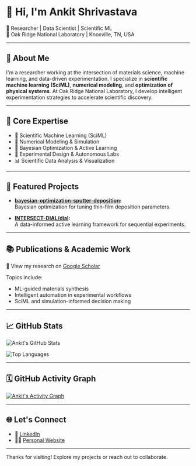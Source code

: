 # 👋 Hi, I'm Ankit Shrivastava

🔬 Researcher | Data Scientist | Scientific ML   
🏢 Oak Ridge National Laboratory | Knoxville, TN, USA  
<!--🌐 [ashriva.in](https://www.ashriva.in) | 📫 [contact@ashriva.in](mailto:contact@ashriva.in)-->

---

## 🧠 About Me

I'm a researcher working at the intersection of materials science, machine learning, and data-driven experimentation. I specialize in **scientific machine learning (SciML)**, **numerical modeling**, and **optimization of physical systems**. At Oak Ridge National Laboratory, I develop intelligent experimentation strategies to accelerate scientific discovery.

---

## 🧪 Core Expertise

- 🧠 Scientific Machine Learning (SciML)  
- 🧮 Numerical Modeling & Simulation  
- 🔁 Bayesian Optimization & Active Learning  
- 🧪 Experimental Design & Autonomous Labs  
- 📊 Scientific Data Analysis & Visualization

---

## 📂 Featured Projects

- **[bayesian-optimization-sputter-deposition](https://github.com/ashriva16/bayesian-optimization-sputter-deposition):**  
  Bayesian optimization for tuning thin-film deposition parameters.

- **[INTERSECT-DIAL/dial](https://github.com/INTERSECT-DIAL/dial):**  
  A data-informed active learning framework for sequential experiments.

---

## 📚 Publications & Academic Work

📖 View my research on [Google Scholar](https://scholar.google.com/citations?user=Zx4v13gAAAAJ&hl=en)

Topics include:
- ML-guided materials synthesis
- Intelligent automation in experimental workflows
- SciML and simulation-informed decision making

---

## 📈 GitHub Stats

![Ankit's GitHub Stats](https://github-readme-stats.vercel.app/api?username=ashriva16&show_icons=true&theme=default&count_private=true&hide_title=true)

![Top Languages](https://github-readme-stats.vercel.app/api/top-langs/?username=ashriva16&layout=compact&hide=Jupyter%20Notebook&theme=default)

---

## 🗓️ GitHub Activity Graph

[![Ankit's Activity Graph](https://github-readme-activity-graph.vercel.app/graph?username=ashriva16&theme=github-compact)](https://github.com/ashriva16)

---

## 🌐 Let's Connect

- 🔗 [LinkedIn](https://www.linkedin.com/in/ashriva16/)
- 🧑‍💻 [Personal Website](https://www.ashriva.in)

---

Thanks for visiting! Explore my projects or reach out to collaborate.


<!--
**ashriva16/ashriva16** is a ✨ _special_ ✨ repository because its `README.md` (this file) appears on your GitHub profile.

Here are some ideas to get you started:

- 🔭 I’m currently working on ...
- 🌱 I’m currently learning ...
- 👯 I’m looking to collaborate on ...
- 🤔 I’m looking for help with ...
- 💬 Ask me about ...
- 📫 How to reach me: ...
- 😄 Pronouns: ...
- ⚡ Fun fact: ...
-->
